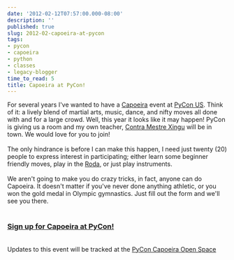 ```yaml
---
date: '2012-02-12T07:57:00.000-08:00'
description: ''
published: true
slug: 2012-02-capoeira-at-pycon
tags:
- pycon
- capoeira
- python
- classes
- legacy-blogger
time_to_read: 5
title: Capoeira at PyCon!
---
```


For several years I've wanted to have a <a href="http://en.wikipedia.org/wiki/Capoeira">Capoeira</a> event at <a href="https://us.pycon.org/2012/community/openspaces/capoeira/">PyCon US</a>. Think of it: a lively blend of martial arts, music, dance, and  nifty moves all done with and for a large crowd. Well, this year it looks like it may happen! PyCon is giving us a room and my own teacher, <a href="http://valleycapoeira.com/?page_id=7">Contra Mestre Xingu</a> will be in town. We would love for you to join!<br /><br />The only hindrance is before I can make this happen, I need just twenty (20) people to express interest in participating; either learn some beginner friendly moves, play in the <a href="http://en.wikipedia.org/wiki/Capoeira#Roda">Roda</a>, or just play instruments.<br /><br />We aren't going to make you do crazy tricks, in fact, anyone can do Capoeira. It doesn't matter if you've never done anything athletic, or you won the gold medal in Olympic gymnastics. Just fill out the form and we'll see you there.<br /><br /><h3><a href="http://bit.ly/pycon-capoeira">Sign up for Capoeira at PyCon!</a></h3><br />Updates to this event will be tracked at the <a href="https://us.pycon.org/2012/community/openspaces/capoeira/">PyCon Capoeira Open Space</a>